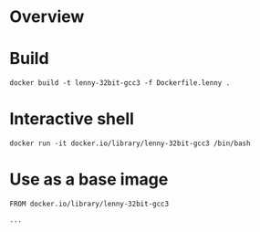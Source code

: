 # Overview

# Build

```
docker build -t lenny-32bit-gcc3 -f Dockerfile.lenny .
```

# Interactive shell

```
docker run -it docker.io/library/lenny-32bit-gcc3 /bin/bash
```

# Use as a base image

```
FROM docker.io/library/lenny-32bit-gcc3

...
```
